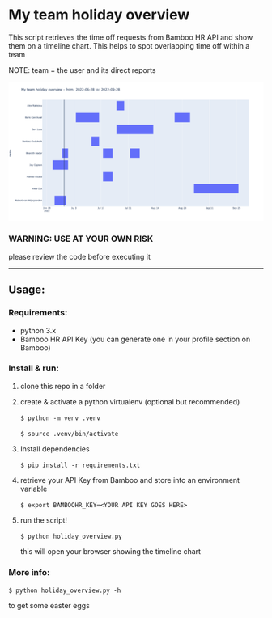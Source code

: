 # My team holiday overview
This script retrieves the time off requests from Bamboo HR API and show them on a timeline chart.
This helps to spot overlapping time off within a team

NOTE: team = the user and its direct reports

![Example](./example.png)

### WARNING: USE AT YOUR OWN RISK
please review the code before executing it

---
## Usage:
### Requirements:
- python 3.x
- Bamboo HR API Key (you can generate one in your profile section on Bamboo)

### Install & run:
1. clone this repo in a folder
2. create & activate a python virtualenv (optional but recommended)

    ```$ python -m venv .venv```

    ```$ source .venv/bin/activate``` 

3. Install dependencies

    ```$ pip install -r requirements.txt```

4. retrieve your API Key from Bamboo and store into an environment variable

    ```$ export BAMBOOHR_KEY=<YOUR API KEY GOES HERE>```

5. run the script!

    ```$ python holiday_overview.py```

    this will open your browser showing the timeline chart

### More info:
```$ python holiday_overview.py -h```

to get some easter eggs